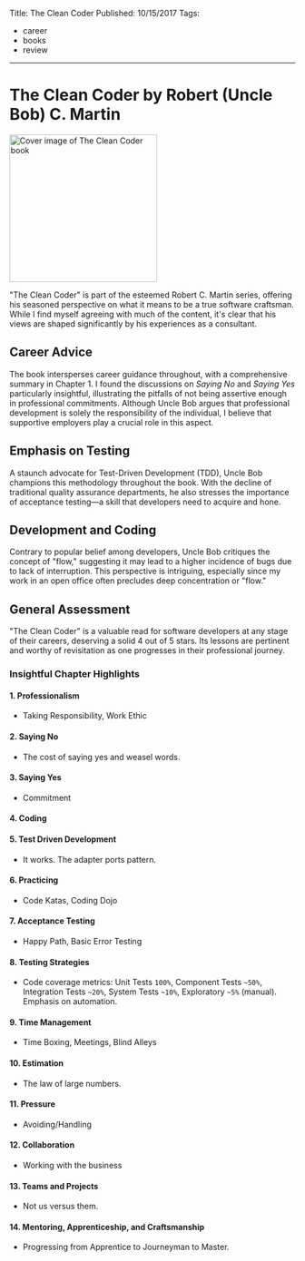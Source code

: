 Title: The Clean Coder
Published: 10/15/2017
Tags:
  - career
  - books
  - review
---

# The Clean Coder by Robert (Uncle Bob) C. Martin

<img alt="Cover image of The Clean Coder book" src="https://images-na.ssl-images-amazon.com/images/I/512NzCU0wfL._SX383_BO1,204,203,200_.jpg" class="a-dynamic-image" id="imgBlkFront" width="260px" data-a-dynamic-image="{&quot;https://images-na.ssl-images-amazon.com/images/I/512NzCU0wfL._SX258_BO1,204,203,200_.jpg&quot;:[260,337],&quot;https://images-na.ssl-images-amazon.com/images/I/512NzCU0wfL._SX383_BO1,204,203,200_.jpg&quot;:[385,499]}">

"The Clean Coder" is part of the esteemed Robert C. Martin series, offering his seasoned perspective on what it means to be a true software craftsman. While I find myself agreeing with much of the content, it's clear that his views are shaped significantly by his experiences as a consultant.

## Career Advice

The book intersperses career guidance throughout, with a comprehensive summary in Chapter 1. I found the discussions on *Saying No* and *Saying Yes* particularly insightful, illustrating the pitfalls of not being assertive enough in professional commitments. Although Uncle Bob argues that professional development is solely the responsibility of the individual, I believe that supportive employers play a crucial role in this aspect.

## Emphasis on Testing

A staunch advocate for Test-Driven Development (TDD), Uncle Bob champions this methodology throughout the book. With the decline of traditional quality assurance departments, he also stresses the importance of acceptance testing—a skill that developers need to acquire and hone.

## Development and Coding

Contrary to popular belief among developers, Uncle Bob critiques the concept of "flow," suggesting it may lead to a higher incidence of bugs due to lack of interruption. This perspective is intriguing, especially since my work in an open office often precludes deep concentration or "flow."

## General Assessment

"The Clean Coder" is a valuable read for software developers at any stage of their careers, deserving a solid 4 out of 5 stars. Its lessons are pertinent and worthy of revisitation as one progresses in their professional journey.

### Insightful Chapter Highlights

#### 1. Professionalism
- Taking Responsibility, Work Ethic

#### 2. Saying No
- The cost of saying yes and weasel words.

#### 3. Saying Yes
- Commitment

#### 4. Coding

#### 5. Test Driven Development
- It works. The adapter ports pattern.

#### 6. Practicing
- Code Katas, Coding Dojo

#### 7. Acceptance Testing
- Happy Path, Basic Error Testing

#### 8. Testing Strategies
- Code coverage metrics: Unit Tests `100%`, Component Tests `~50%`, Integration Tests `~20%`, System Tests `~10%`, Exploratory `~5%` (manual). Emphasis on automation.

#### 9. Time Management
- Time Boxing, Meetings, Blind Alleys

#### 10. Estimation
- The law of large numbers.

#### 11. Pressure
- Avoiding/Handling

#### 12. Collaboration
- Working with the business

#### 13. Teams and Projects
- Not us versus them.

#### 14. Mentoring, Apprenticeship, and Craftsmanship
- Progressing from Apprentice to Journeyman to Master.
